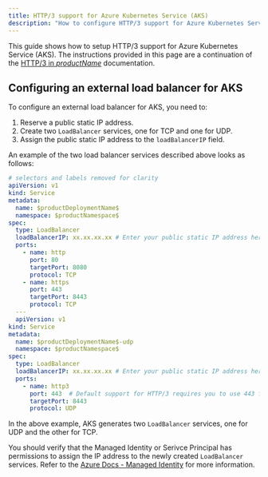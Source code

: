 ```yaml
---
title: HTTP/3 support for Azure Kubernetes Service (AKS)
description: "How to configure HTTP/3 support for Azure Kubernetes Service (AKS). This guide shows how to setup the LoadBalancer service for AKS to support both TCP and UDP communications."
---
```


This guide shows how to setup HTTP/3 support for Azure Kubernetes Service (AKS). The instructions provided in this page are a continuation of the [HTTP/3 in $productName$](../../topics/running/http3) documentation.

## Configuring an external load balancer for AKS

To configure an external load balancer for AKS, you need to:

1. Reserve a public static IP address.
2. Create two `LoadBalancer` services, one for TCP and one for UDP.
3. Assign the public static IP address to the `loadBalancerIP` field.

An example of the two load balancer services described above looks as follows:

```yaml
# selectors and labels removed for clarity
apiVersion: v1
kind: Service
metadata:
  name: $productDeploymentName$
  namespace: $productNamespace$
spec:
  type: LoadBalancer
  loadBalancerIP: xx.xx.xx.xx # Enter your public static IP address here.
  ports:
    - name: http
      port: 80
      targetPort: 8080
      protocol: TCP
    - name: https
      port: 443
      targetPort: 8443
      protocol: TCP
  ---
  apiVersion: v1
kind: Service
metadata:
  name: $productDeploymentName$-udp
  namespace: $productNamespace$
spec:
  type: LoadBalancer
  loadBalancerIP: xx.xx.xx.xx # Enter your public static IP address here.
  ports:
    - name: http3
      port: 443  # Default support for HTTP/3 requires you to use 443 for the external client-facing port.
      targetPort: 8443
      protocol: UDP

```

In the above example, AKS generates two `LoadBalancer` services, one for UDP and the other for TCP.

<Alert severity="info">
You should verify that the Managed Identity or Serivce Principal has permissions to assign the IP address to the newly created <code>LoadBalancer</code> services. Refer to the <a href="https://docs.microsoft.com/en-us/azure/aks/use-managed-identity" target="_blank">Azure Docs - Managed Identity</a> for more information.
</Alert>
